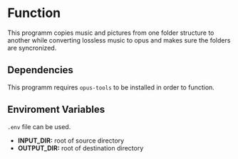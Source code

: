 # Function

This programm copies music and pictures from one folder structure to another while converting lossless music to opus and makes sure the folders are syncronized.

## Dependencies

This programm requires `opus-tools` to be installed in order to function.

## Enviroment Variables

`.env` file can be used.

* **INPUT_DIR:** root of source directory
* **OUTPUT_DIR:** root of destination directory
